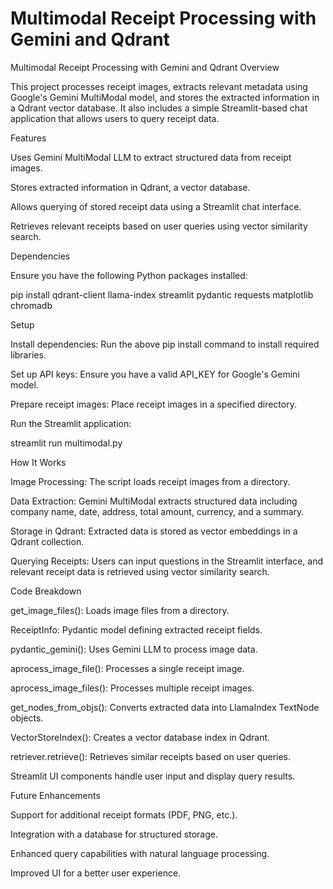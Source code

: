 # Multimodal Receipt Processing with Gemini and Qdrant
Multimodal Receipt Processing with Gemini and Qdrant
Overview

This project processes receipt images, extracts relevant metadata using Google's Gemini MultiModal model, and stores the extracted information in a Qdrant vector database. It also includes a simple Streamlit-based chat application that allows users to query receipt data.

Features

Uses Gemini MultiModal LLM to extract structured data from receipt images.

Stores extracted information in Qdrant, a vector database.

Allows querying of stored receipt data using a Streamlit chat interface.

Retrieves relevant receipts based on user queries using vector similarity search.

Dependencies

Ensure you have the following Python packages installed:

pip install qdrant-client llama-index streamlit pydantic requests matplotlib chromadb

Setup

Install dependencies: Run the above pip install command to install required libraries.

Set up API keys: Ensure you have a valid API_KEY for Google's Gemini model.

Prepare receipt images: Place receipt images in a specified directory.

Run the Streamlit application:

streamlit run multimodal.py

How It Works

Image Processing: The script loads receipt images from a directory.

Data Extraction: Gemini MultiModal extracts structured data including company name, date, address, total amount, currency, and a summary.

Storage in Qdrant: Extracted data is stored as vector embeddings in a Qdrant collection.

Querying Receipts: Users can input questions in the Streamlit interface, and relevant receipt data is retrieved using vector similarity search.

Code Breakdown

get_image_files(): Loads image files from a directory.

ReceiptInfo: Pydantic model defining extracted receipt fields.

pydantic_gemini(): Uses Gemini LLM to process image data.

aprocess_image_file(): Processes a single receipt image.

aprocess_image_files(): Processes multiple receipt images.

get_nodes_from_objs(): Converts extracted data into LlamaIndex TextNode objects.

VectorStoreIndex(): Creates a vector database index in Qdrant.

retriever.retrieve(): Retrieves similar receipts based on user queries.

Streamlit UI components handle user input and display query results.

Future Enhancements

Support for additional receipt formats (PDF, PNG, etc.).

Integration with a database for structured storage.

Enhanced query capabilities with natural language processing.

Improved UI for a better user experience.
